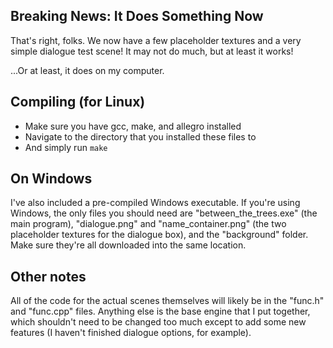 ## Breaking News: It Does Something Now
That's right, folks. We now have a few placeholder textures and a very simple dialogue test scene!
It may not do much, but at least it works!

...Or at least, it does on my computer.

## Compiling (for Linux)
- Make sure you have gcc, make, and allegro installed
- Navigate to the directory that you installed these files to
- And simply run `make`

## On Windows
I've also included a pre-compiled Windows executable. If you're using Windows, the only files you should need are "between_the_trees.exe" (the main program), "dialogue.png" and "name_container.png" (the two placeholder textures for the dialogue box), and the "background" folder.
Make sure they're all downloaded into the same location.

## Other notes
All of the code for the actual scenes themselves will likely be in the "func.h" and "func.cpp" files. Anything else is the base engine that I put together, which shouldn't need to be changed too much except to add some new features (I haven't finished dialogue options, for example).
